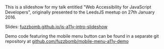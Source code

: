 This is a slideshow for my talk entitled "Web Accessibility for JavaScript Developers", originally presented to the LeedsJS meetup on 27th January 2016.

Slides: <a href="http://fuzzbomb.github.io/js-a11y-intro-slideshow/">fuzzbomb.github.io/js-a11y-intro-slideshow</a>

Demo code featuring the mobile menu button can be found in a separate git repository at <a href="https://github.com/fuzzbomb/mobile-menu-a11y-demo">github.com/fuzzbomb/mobile-menu-a11y-demo</a>

